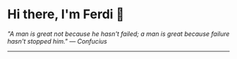 <h1>Hi there, I'm Ferdi 👋</h1>

<p><em>
  "A man is great not because he hasn't failed; a man is great because failure hasn't stopped him." — Confucius
</em></p>

---
